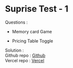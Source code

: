 # Suprise Test  - 1 
Questions : 
 <br>
 
 * Memory card Game

 * Pricing Table Toggle

Solution :
<br>
Github repo : [Github](https://github.com/Pratik00531/WDF_Test)
<br>
Vercel repo : [Vercel](wdf-test-ef31ffj9f-pratiks-projects-2b6c1394.vercel.app)

